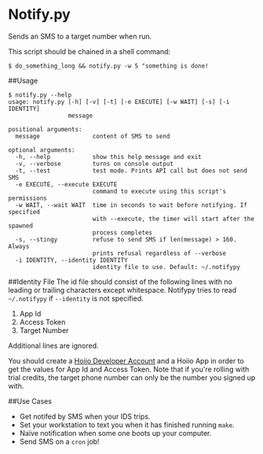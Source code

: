 Notify.py
===
Sends an SMS to a target number when run.

This script should be chained in a shell command:

`$ do_something_long && notify.py -w 5 "something is done!`

##Usage

	$ notify.py --help
	usage: notify.py [-h] [-v] [-t] [-e EXECUTE] [-w WAIT] [-s] [-i IDENTITY]
	                 message

	positional arguments:
	  message               content of SMS to send

	optional arguments:
	  -h, --help            show this help message and exit
	  -v, --verbose         turns on console output
	  -t, --test            test mode. Prints API call but does not send SMS
	  -e EXECUTE, --execute EXECUTE
	                        command to execute using this script's permissions
	  -w WAIT, --wait WAIT  time in seconds to wait before notifying. If specified
	                        with --execute, the timer will start after the spawned
	                        process completes
	  -s, --stingy          refuse to send SMS if len(message) > 160. Always
	                        prints refusal regardless of --verbose
	  -i IDENTITY, --identity IDENTITY
	                        identity file to use. Default: ~/.notifypy

##Identity File
The id file should consist of the following lines with no leading or trailing characters except whitespace. Notifypy tries to read `~/.notifypy` if `--identity` is not specified.

1. App Id
2. Access Token
3. Target Number

Additional lines are ignored.

You should create a [Hoiio Developer Account](http://developer.hoiio.com/) and a Hoiio App in order to get the values for App Id and Access Token. Note that if you're rolling with trial credits, the target phone number can only be the number you signed up with. 

##Use Cases
* Get notifed by SMS when your IDS trips.
* Set your workstation to text you when it has finished running `make`.
* Naïve notification when some one boots up your computer.
* Send SMS on a `cron` job!
